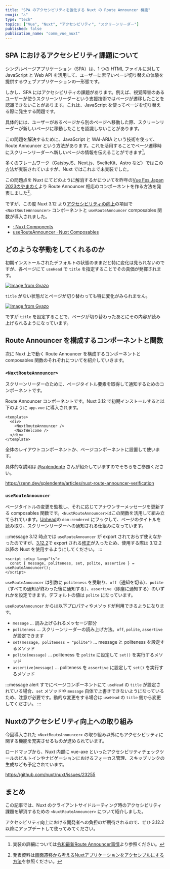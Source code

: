 ```yaml
---
title: "SPA のアクセシビリティを強化する Nuxt の Route Announcer 機能"
emoji: "♿"
type: "tech"
topics: ["Vue", "Nuxt", "アクセシビリティ", "スクリーンリーダー"]
published: false
publication_name: "comm_vue_nuxt"
---
```


## SPA におけるアクセシビリティ課題について

シングルページアプリケーション（SPA）は、1 つの HTML ファイルに対して JavaScript と Web API を活用して、ユーザーに素早いページ切り替えの体験を提供するウェブアプリケーションの一形態です。

しかし、SPA にはアクセシビリティの課題があります。例えば、視覚障害のあるユーザーが使うスクリーンリーダーという支援技術ではページが遷移したことを認識できないことがあります。これは、JavaScript を使ってページを切り替える際に発生する問題です。

具体的には、ユーザーがあるページから別のページへ移動した際、スクリーンリーダーが新しいページに移動したことを認識しないことがあります。

この問題を解決するために、JavaScript と WAI-ARIA という技術を使って、Route Announcer という方法があります。これを活用することでページ遷移時にスクリーンリーダーへ新しいページの情報を伝えることができます[^1]。

[^1]: 実装の詳細については[令和最新Route Announcer事情](https://2023.yamanoku.net/2023-12-15/)より参照ください。

多くのフレームワーク（GatsbyJS、Next.js、SvelteKit、Astro など）ではこの方法が実装されていますが、Nuxt ではこれまで未実装でした。

この問題点を Nuxt にてどのように解消するかについてを昨年の[Vue Fes Japan 2023のやまのく](https://vuefes.jp/2023/sessions/yamanoku)より Route Announcer 相応のコンポーネントを作る方法を発表しました[^2]。

[^2]: 発表資料は[画面遷移から考えるNuxtアプリケーションをアクセシブルにする方法](https://yamanoku.net/vuefes-japan-2023/ja/)を参照ください。

ですが、この度 Nuxt 3.12 より[アクセシビリティの向上](https://nuxt.com/blog/v3-12#built-in-accessibility-improvements)の項目で `<NuxtRouteAnnouncer>` コンポーネントと `useRouteAnnouncer` composables 関数が導入されました。

* [<NuxtRouteAnnouncer> · Nuxt Components](https://nuxt.com/docs/api/components/nuxt-route-announcer)
* [useRouteAnnouncer · Nuxt Composables](https://nuxt.com/docs/api/composables/use-route-announcer)

## どのような挙動をしてくれるのか

初期インストールされたデフォルトの状態のままだと特に変化は見られないのですが、各ページにて `useHead` で `title` を指定することでその真価が発揮されます。

[![Image from Gyazo](https://i.gyazo.com/bd67f964f7a2d4cdd7c577257aa74538.gif)](https://gyazo.com/bd67f964f7a2d4cdd7c577257aa74538)

`title` がない状態だとページが切り替わっても特に変化がみられません。

[![Image from Gyazo](https://i.gyazo.com/a21b5a1b491e64758219d44d3fbf1cfb.gif)](https://gyazo.com/a21b5a1b491e64758219d44d3fbf1cfb)

ですが `title` を設定することで、ページが切り替わったあとにその内容が読み上げられるようになっています。

## Route Announcer を構成するコンポーネントと関数

次に Nuxt 上で動く Route Announcer を構成するコンポーネントと composables 関数のそれぞれについてを紹介していきます。

### `<NuxtRouteAnnouncer>`

スクリーンリーダーのために、ページタイトル要素を取得して通知するためのコンポーネントです。

Route Announcer コンポーネントです。Nuxt 3.12 で初期インストールすると以下のように `app.vue` に導入されます。

```vue
<template>
  <div>
    <NuxtRouteAnnouncer />
    <NuxtWelcome />
  </div>
</template>
```

全体のレイアウトコンポーネントか、ページコンポーネントに設置して使います。

具体的な説明は [@splendente](https://zenn.dev/splendente) さんが紹介していますのでそちらをご参照ください。

https://zenn.dev/splendente/articles/nuxt-route-announcer-verification

### `useRouteAnnouncer`

ページタイトルの変更を監視し、それに応じてアナウンサーメッセージを更新する composables 関数です。`<NuxtRouteAnnouncer>`はこの関数を活用して組み立てられています。[Unhead](https://unhead.unjs.io/)の `dom:rendered` にフックして、ページのタイトルを読み取り、スクリーンリーダーへの通知される仕組みになっています。

:::message
3.12 時点では `useRouteAnnouncer` が export されておらず使えなかったのですが、[3.12.2](https://github.com/nuxt/nuxt/releases/tag/v3.12.2)で export される[修正](https://github.com/nuxt/nuxt/pull/27562)が入ったため、使用する際は 3.12.2 以降の Nuxt を使用するようにしてください。
:::

```vue
<script setup lang="ts">
  const { message, politeness, set, polite, assertive } = useRouteAnnouncer();
</script>
```

`useRouteAnnouncer` は引数に `politeness` を受取り、`off`（通知を切る）、`polite`（すべての通知が終わった後に通知する）、`assertive`（即座に通知する）のいずれかを設定できます。デフォルトの値は `polite` になっています。

`useRouteAnnouncer` からは以下プロパティやメソッドが利用できるようになります。

- `message` ... 読み上げられるメッセージ部分
- `politeness` ... スクリーンリーダーの読み上げ方法。`off`, `polite`, `assertive` が設定できます
- `set(message, politeness = "polite")` ... message と politeness を設定するメソッド
- `polite(message)` ... politeness を `polite` に設定して `set()` を実行するメソッド
- `assertive(message)` ... politeness を `assertive` に設定して `set()` を実行するメソッド

:::message alert
すでにページコンポーネントにて `useHead` の `title` が設定されている場合、`set` メソッドや `message` 自体で上書きできないようになっているため、注意が必要です。動的な変更をする場合は `useHead` の `title` 側から変更してください。
:::

## Nuxtのアクセシビリティ向上への取り組み

今回導入された `<NuxtRouteAnnouncer>` の取り組み以外にもアクセシビリティに関する機能を充実させるものが進められています。

ロードマップから、Nuxt 内部に vue-axe といったアクセシビリティチェックツールのビルトインやナビゲーションにおけるフォーカス管理、スキップリンクの生成なども予定されています。

https://github.com/nuxt/nuxt/issues/23255

## まとめ

この記事では、Nuxt のクライアントサイドルーティング時のアクセシビリティ課題を解消するための `<NuxtRouteAnnouncer>` について紹介しました。

アクセシビリティ向上における開発者への負担のが期待されるので、ぜひ 3.12.2 以降にアップデートして使ってみてください。

